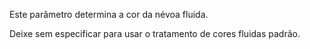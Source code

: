Este parâmetro determina a cor da névoa fluida.

Deixe sem especificar para usar o tratamento de cores fluidas padrão.